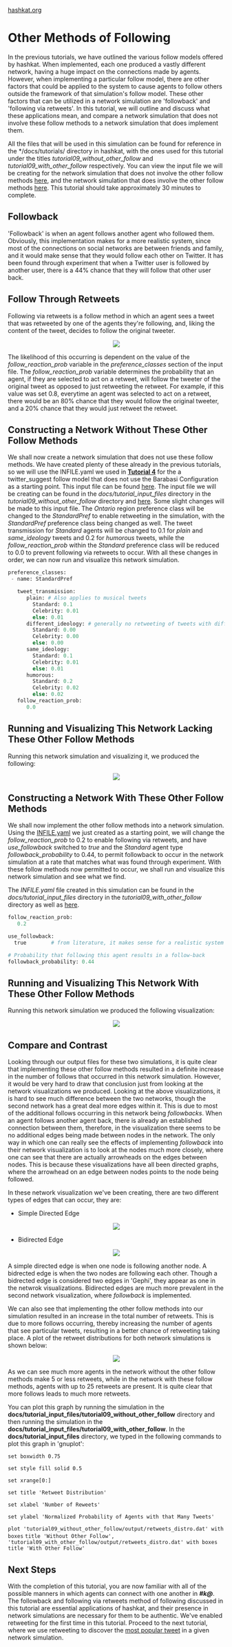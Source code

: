 [hashkat.org](http://hashkat.org)

# Other Methods of Following

In the previous tutorials, we have outlined the various follow models offered by hashkat. When implemented, each one produced a vastly different network, having a huge impact on the connections made by agents. However, when implementing a particular follow model, there are other factors that could be applied to the system to cause agents to follow others outside the framework of that simulation's follow model. These other factors that can be utilized in a network simulation are 'followback' and 'following via retweets'. In this tutorial, we will outline and discuss what these applications mean, and compare a network simulation that does not involve these follow methods to a network simulation that does implement them.

All the files that will be used in this simulation can be found for reference in the */docs/tutorials/ directory in hashkat, with the ones used for this tutorial under the titles *tutorial09_without_other_follow* and *tutorial09_with_other_follow* respectively. You can view the input file we will be creating for the network simulation that does not involve the other follow methods [here](https://github.com/hashkat/hashkat/blob/master/docs/tutorial_input_files/tutorial09_without_other_follow/INFILE.yaml), and the network simulation that does involve the other follow methods [here](https://github.com/hashkat/hashkat/blob/master/docs/tutorial_input_files/tutorial09_with_other_follow/INFILE.yaml). This tutorial should take approximately 30 minutes to complete.

## Followback

'Followback' is when an agent follows another agent who followed them. Obviously, this implementation makes for a more realistic system, since most of the connections on social networks are between friends and family, and it would make sense that they would follow each other on Twitter. It has been found through experiment that when a Twitter user is followed by another user, there is a 44% chance that they will follow that other user back.

## Follow Through Retweets

Following via retweets is a follow method in which an agent sees a tweet that was retweeted by one of the agents they're following, and, liking the content of the tweet, decides to follow the original tweeter.

<center>
<img src='../img/tutorial09_with_other_follow/following_via_retweets.png'>
</center>

The likelihood of this occurring is dependent on the value of the *follow_reaction_prob* variable in the *preference_classes* section of the input file. The *follow_reaction_prob* variable determines the probability that an agent, if they are selected to act on a retweet, will follow the tweeter of the original tweet as opposed to just retweeting the retweet. For example, if this value was set 0.8, everytime an agent was selected to act on a retweet, there would be an 80% chance that they would follow the original tweeter, and a 20% chance that they would just retweet the retweet.

## Constructing a Network Without These Other Follow Methods

We shall now create a network simulation that does not use these follow methods. We have created plenty of these already in the previous tutorials, so we will use the INFILE.yaml we used in [**Tutorial 4**](https://github.com/hashkat/hashkat/blob/master/docs/tutorial_input_files/tutorial04_other/INFILE.yaml) for the a twitter_suggest follow model that does not use the Barabasi Configuration as a starting point. This input file can be found [here](https://github.com/hashkat/hashkat/blob/master/docs/tutorial_input_files/tutorial04_other/INFILE.yaml). The input file we will be creating can be found in the *docs/tutorial_input_files* directory in the *tutorial09_without_other_follow* directory and [here](https://github.com/hashkat/hashkat/blob/master/docs/tutorial_input_files/tutorial09_without_other_follow/INFILE.yaml). Some slight changes will be made to this input file. The *Ontario* region preference class will be changed to the *StandardPref* to enable retweeting in the simulation, with the *StandardPref* preference class being changed as well. The tweet transmission for *Standard* agents will be changed to 0.1 for *plain* and *same_ideology* tweets and 0.2 for *humorous* tweets, while the *follow_reaction_prob* within the *Standard* preference class will be reduced to 0.0 to prevent following via retweets to occur. With all these changes in order, we can now run and visualize this network simulation.

```python
preference_classes:
 - name: StandardPref

   tweet_transmission: 
      plain: # Also applies to musical tweets
        Standard: 0.1
        Celebrity: 0.01
        else: 0.01
      different_ideology: # generally no retweeting of tweets with different ideological content
        Standard: 0.00
        Celebrity: 0.00
        else: 0.00
      same_ideology:
        Standard: 0.1
        Celebrity: 0.01
        else: 0.01
      humorous:
        Standard: 0.2
        Celebrity: 0.02
        else: 0.02
   follow_reaction_prob:
      0.0
```

## Running and Visualizing This Network Lacking These Other Follow Methods

Running this network simulation and visualizing it, we produced the following:

<center>
<img src='../img/tutorial09_without_other_follow/visualization.png'>
</center>

## Constructing a Network With These Other Follow Methods

We shall now implement the other follow methods into a network simulation. Using the [INFILE.yaml](https://github.com/hashkat/hashkat/blob/master/docs/tutorial_input_files/tutorial09_without_other_follow/INFILE.yaml) we just created as a starting point, we will change the *follow_reaction_prob* to 0.2 to enable following via retweets, and have *use_followback* switched to *true* and the *Standard* agent type *followback_probability* to 0.44, to permit followback to occur in the network simulation at a rate that matches what was found through experiment. With these follow methods now permitted to occur, we shall run and visualize this network simulation and see what we find.

The *INFILE.yaml* file created in this simulation can be found in the *docs/tutorial_input_files* directory in the *tutorial09_with_other_follow* directory as well as [here](https://github.com/hashkat/hashkat/blob/master/docs/tutorial_input_files/tutorial09_with_other_follow/INFILE.yaml).

```python
follow_reaction_prob:
   0.2
```

```python
use_followback: 
  true        # from literature, it makes sense for a realistic system to have followback enabled
```

```python
# Probability that following this agent results in a follow-back
followback_probability: 0.44
```

## Running and Visualizing This Network With These Other Follow Methods

Running this network simulation we produced the following visualization:

<center>
<img src='../img/tutorial09_with_other_follow/visualization.png'>
</center>

## Compare and Contrast

Looking through our output files for these two simulations, it is quite clear that implementing these other follow methods resulted in a definite increase in the number of follows that occurred in this network simulation. However, it would be very hard to draw that conclusion just from looking at the network visualizations we produced. Looking at the above visualizations, it is hard to see much difference between the two networks, though the second network has a great deal more edges within it. This is due to most of the additional follows occurring in this network being *followbacks*. When an agent follows another agent back, there is already an established connection between them, therefore, in the visualization there seems to be no additional edges being made between nodes in the network. The only way in which one can really see the effects of implementing *followback* into their network visualization is to look at the nodes much more closely, where one can see that there are actually arrowheads on the edges between nodes. This is because these visualizations have all been directed graphs, where the arrowhead on an edge between nodes points to the node being followed.

In these network visualization we've been creating, there are two different types of edges that can occur, they are:

* Simple Directed Edge

<center>
<img src='../img/tutorial09_without_other_follow/one_follow_connection.png'>
</center>

* Bidirected Edge

<center>
<img src='../img/tutorial09_with_other_follow/followback_connection.png'>
</center>

A simple directed edge is when one node is following another node. A bidrected edge is when the two nodes are following each other. Though a bidrected edge is considered two edges in 'Gephi', they appear as one in the netwrok visualizations. Bidirected edges are much more prevalent in the second network visualization, where *followback* is implemented.

We can also see that implementing the other follow methods into our simulation resulted in an increase in the total number of retweets. This is due to more follows occurring, thereby increasing the number of agents that see particular tweets, resulting in a better chance of retweeting taking place. A plot of the retweet distributions for both network simulations is shown below:

<center>
<img src='../img/tutorial09_with_other_follow/retweets_distro.svg'>
</center>

As we can see much more agents in the network without the other follow methods make 5 or less retweets, while in the network with these follow methods, agents with up to 25 retweets are present. It is quite clear that more follows leads to much more retweets.

You can plot this graph by running the simulation in the **docs/tutorial_input_files/tutorial09_without_other_follow** directory and then running the simulation in the **docs/tutorial_input_files/tutorial09_with_other_follow**. In the **docs/tutorial_input_files** directory, we typed in the following commands to plot this graph in 'gnuplot':

`set boxwidth 0.75`

`set style fill solid 0.5`

`set xrange[0:]`

`set title 'Retweet Distribution'`

`set xlabel 'Number of Reweets'`

`set ylabel 'Normalized Probability of Agents with that Many Tweets'`

`plot 'tutorial09_without_other_follow/output/retweets_distro.dat' with boxes`
`title 'Without Other Follow',`
`'tutorial09_with_other_follow/output/retweets_distro.dat' with boxes title 'With Other Follow'`

## Next Steps

With the completion of this tutorial, you are now familiar with all of the possible manners in which agents can connect with one another in ***#k@***. The followback and following via retweets method of following discussed in this tutorial are essential applications of hashkat, and their presence in network simulations are necessary for them to be authentic. We've enabled retweeting for the first time in this tutorial. Proceed to the next tutorial, where we use retweeting to discover the [most popular tweet](http://docs.hashkat.org/en/latest/tutorial10/) in a given network simulation.